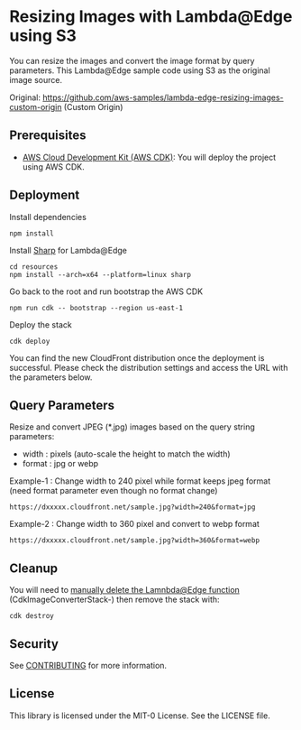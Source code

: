 # Resizing Images with Lambda@Edge using S3

You can resize the images and convert the image format by query parameters. This Lambda@Edge sample code using S3 as the original image source.

Original: https://github.com/aws-samples/lambda-edge-resizing-images-custom-origin (Custom Origin)

## Prerequisites
* [AWS Cloud Development Kit (AWS CDK)](https://docs.aws.amazon.com/cdk/v2/guide/getting_started.html): You will deploy the project using AWS CDK.

## Deployment

Install dependencies
```
npm install
```
Install [Sharp](https://sharp.pixelplumbing.com/) for Lambda@Edge
```
cd resources
npm install --arch=x64 --platform=linux sharp
```
Go back to the root and run bootstrap the AWS CDK
```
npm run cdk -- bootstrap --region us-east-1
```
Deploy the stack
```
cdk deploy
```
You can find the new CloudFront distribution once the deployment is successful. Please check the distribution settings and access the URL with the parameters below.

## Query Parameters
Resize and convert JPEG (*.jpg) images based on the query string parameters:
* width  : pixels (auto-scale the height to match the width)
* format : jpg or webp

Example-1 : Change width to 240 pixel while format keeps jpeg format (need format parameter even though no format change)

`https://dxxxxx.cloudfront.net/sample.jpg?width=240&format=jpg`

Example-2 : Change width to 360 pixel and convert to webp format

`https://dxxxxx.cloudfront.net/sample.jpg?width=360&format=webp`

## Cleanup
You will need to [manually delete the Lamnbda@Edge function](https://docs.aws.amazon.com/AmazonCloudFront/latest/DeveloperGuide/lambda-edge-delete-replicas.html) (CdkImageConverterStack-) then remove the stack with:
```
cdk destroy
```

## Security

See [CONTRIBUTING](CONTRIBUTING.md#security-issue-notifications) for more information.

## License

This library is licensed under the MIT-0 License. See the LICENSE file.